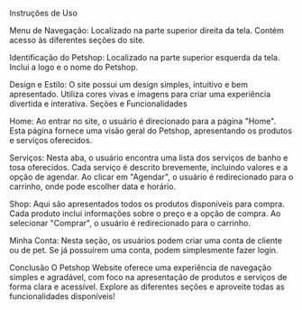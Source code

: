 Instruções de Uso

Menu de Navegação:
Localizado na parte superior direita da tela.
Contém acesso às diferentes seções do site.

Identificação do Petshop:
Localizado na parte superior esquerda da tela.
Inclui a logo e o nome do Petshop.

Design e Estilo:
O site possui um design simples, intuitivo e bem apresentado.
Utiliza cores vivas e imagens para criar uma experiência divertida e interativa.
Seções e Funcionalidades

Home:
Ao entrar no site, o usuário é direcionado para a página "Home".
Esta página fornece uma visão geral do Petshop, apresentando os produtos e serviços oferecidos.

Serviços:
Nesta aba, o usuário encontra uma lista dos serviços de banho e tosa oferecidos.
Cada serviço é descrito brevemente, incluindo valores e a opção de agendar.
Ao clicar em "Agendar", o usuário é redirecionado para o carrinho, onde pode escolher data e horário.

Shop:
Aqui são apresentados todos os produtos disponíveis para compra.
Cada produto inclui informações sobre o preço e a opção de compra.
Ao selecionar "Comprar", o usuário é redirecionado para o carrinho.

Minha Conta:
Nesta seção, os usuários podem criar uma conta de cliente ou de pet.
Se já possuírem uma conta, podem simplesmente fazer login.

Conclusão
O Petshop Website oferece uma experiência de navegação simples e agradável, com foco na apresentação de produtos e serviços de forma clara e acessível. Explore as diferentes seções e aproveite todas as funcionalidades disponíveis!
